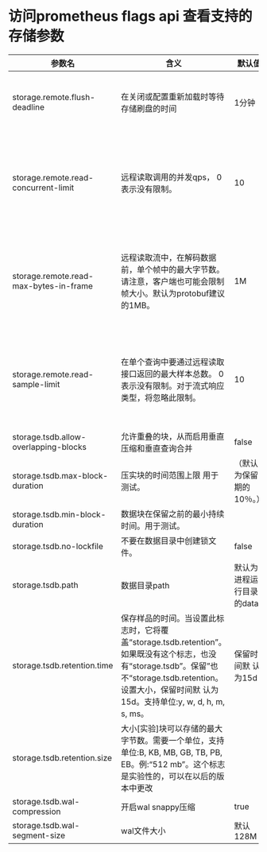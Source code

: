 # 访问prometheus flags api 查看支持的存储参数



|  参数名   | 含义 |默认值  | 说明| 
|  ----  | ----  | ---- | ---- |
| storage.remote.flush-deadline | 在关闭或配置重新加载时等待存储刷盘的时间 |	1分钟 |   可以依据数据量调整    |  
| storage.remote.read-concurrent-limit | 远程读取调用的并发qps， 0表示没有限制。 |	10 |  保护后端存储，避免被高并发打垮  |  
| storage.remote.read-max-bytes-in-frame | 远程读取流中，在解码数据前，单个帧中的最大字节数。请注意，客户端也可能会限制帧大小。默认为protobuf建议的1MB。 |	1M|  保护后端存储，避免被高并发打垮  |  
| storage.remote.read-sample-limit |在单个查询中要通过远程读取接口返回的最大样本总数。 0表示没有限制。对于流式响应类型，将忽略此限制。 |	10 |  保护后端存储，避免被高并发打垮  |  
| storage.tsdb.allow-overlapping-blocks |允许重叠的块，从而启用垂直压缩和垂直查询合并 |	false |    |  
| storage.tsdb.max-block-duration |压实块的时间范围上限 用于测试。 |	（默认为保留期的10％。） |    |  
| storage.tsdb.min-block-duration |数据块在保留之前的最小持续时间。用于测试。 |	 |    |  
| storage.tsdb.no-lockfile |不要在数据目录中创建锁文件。 |false	 |    |  
| storage.tsdb.path |数据目录path |  默认为进程运行目录的data	 |    |  
| storage.tsdb.retention.time |保存样品的时间。当设置此标志时，它将覆盖“storage.tsdb.retention”。如果既没有这个标志，也没有“storage.tsdb”。保留”也不“storage.tsdb.retention。设置大小，保留时间默 认为15d。支持单位:y, w, d, h, m, s, ms。 | 保留时间默 认为15d	 |    |  
| storage.tsdb.retention.size | 大小[实验]块可以存储的最大字节数。需要一个单位，支持单位:B, KB, MB, GB, TB, PB, EB。例:“512 mb”。这个标志是实验性的，可以在以后的版本中更改| 	 |    |  
| storage.tsdb.wal-compression |  开启wal snappy压缩 | 	true |    |  
| storage.tsdb.wal-segment-size | wal文件大小 | 	默认128M |    |  


